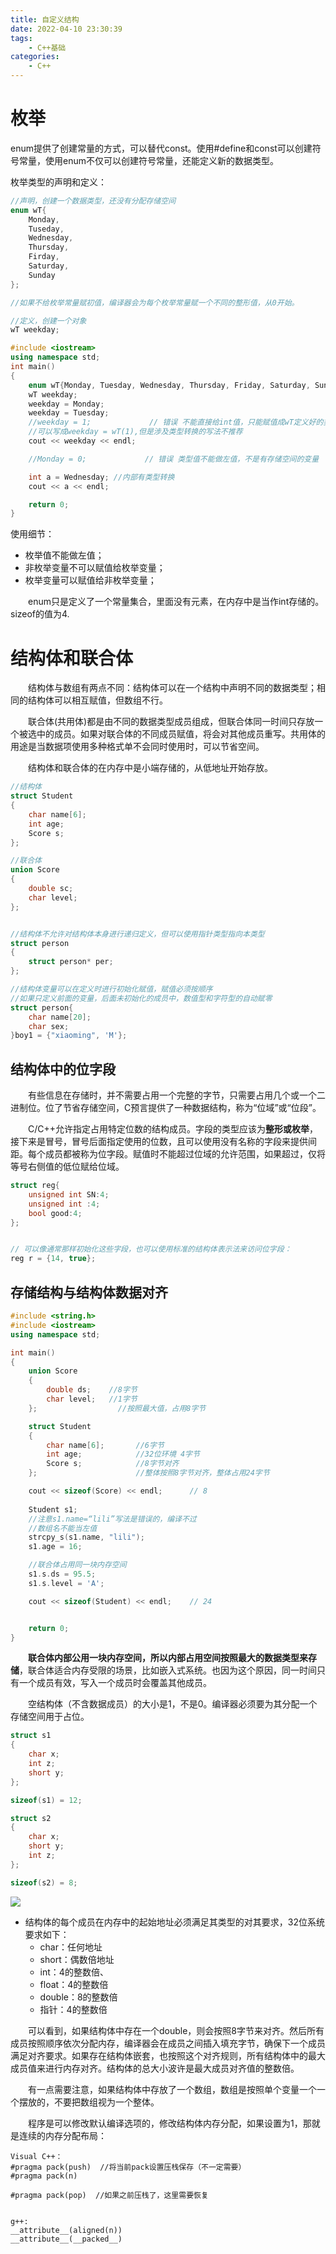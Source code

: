 ```yaml
---
title: 自定义结构
date: 2022-04-10 23:30:39
tags:
    - C++基础
categories:
    - C++
---
```


# 枚举

enum提供了创建常量的方式，可以替代const。使用#define和const可以创建符号常量，使用enum不仅可以创建符号常量，还能定义新的数据类型。

枚举类型的声明和定义：

```cpp
//声明，创建一个数据类型，还没有分配存储空间
enum wT{
    Monday,
    Tuseday,
    Wednesday,
    Thursday,
    Firday,
    Saturday,
    Sunday
};

//如果不给枚举常量赋初值，编译器会为每个枚举常量赋一个不同的整形值，从0开始。

//定义，创建一个对象
wT weekday;
```

```cpp
#include <iostream>
using namespace std;
int main()
{
	enum wT{Monday, Tuesday, Wednesday, Thursday, Friday, Saturday, Sunday}; // 声明wT类型
	wT weekday;
	weekday = Monday;
	weekday = Tuesday;
	//weekday = 1;             // 错误 不能直接给int值，只能赋值成wT定义好的类型值
    //可以写成weekday = wT(1),但是涉及类型转换的写法不推荐
	cout << weekday << endl;

	//Monday = 0;             // 错误 类型值不能做左值，不是有存储空间的变量

	int a = Wednesday; //内部有类型转换
	cout << a << endl;

    return 0;
}
```

使用细节：

+ 枚举值不能做左值；
+ 非枚举变量不可以赋值给枚举变量；
+ 枚举变量可以赋值给非枚举变量；

&emsp;&emsp;enum只是定义了一个常量集合，里面没有元素，在内存中是当作int存储的。sizeof的值为4.

# 结构体和联合体

&emsp;&emsp;结构体与数组有两点不同：结构体可以在一个结构中声明不同的数据类型；相同的结构体可以相互赋值，但数组不行。

&emsp;&emsp;联合体(共用体)都是由不同的数据类型成员组成，但联合体同一时间只存放一个被选中的成员。如果对联合体的不同成员赋值，将会对其他成员重写。共用体的用途是当数据项使用多种格式单不会同时使用时，可以节省空间。

&emsp;&emsp;结构体和联合体的在内存中是小端存储的，从低地址开始存放。

```cpp
//结构体
struct Student
{
    char name[6];
    int age;
    Score s;
};

//联合体
union Score
{
    double sc;
    char level;
};


//结构体不允许对结构体本身进行递归定义，但可以使用指针类型指向本类型
struct person
{
    struct person* per;
};

//结构体变量可以在定义时进行初始化赋值，赋值必须按顺序
//如果只定义前面的变量，后面未初始化的成员中，数值型和字符型的自动赋零
struct person{
    char name[20];
    char sex;
}boy1 = {"xiaoming", 'M'};
```

## 结构体中的位字段

&emsp;&emsp;有些信息在存储时，并不需要占用一个完整的字节，只需要占用几个或一个二进制位。位了节省存储空间，C预言提供了一种数据结构，称为“位域”或“位段”。

&emsp;&emsp;C/C++允许指定占用特定位数的结构成员。字段的类型应该为**整形或枚举**，接下来是冒号，冒号后面指定使用的位数，且可以使用没有名称的字段来提供间距。每个成员都被称为位字段。赋值时不能超过位域的允许范围，如果超过，仅将等号右侧值的低位赋给位域。

```cpp
struct reg{
    unsigned int SN:4;
    unsigned int :4;
    bool good:4;
};


// 可以像通常那样初始化这些字段，也可以使用标准的结构体表示法来访问位字段：
reg r = {14, true};
```

## 存储结构与结构体数据对齐

```cpp
#include <string.h>
#include <iostream>
using namespace std;

int main()
{
	union Score 
	{
		double ds;    //8字节
		char level;   //1字节
	};                  //按照最大值，占用8字节

	struct Student
	{
		char name[6];       //6字节                           
		int age;            //32位环境 4字节
		Score s;            //8字节对齐
	};                      //整体按照8字节对齐，整体占用24字节

	cout << sizeof(Score) << endl;      // 8
	
	Student s1;
    //注意s1.name=“lili”写法是错误的，编译不过
    //数组名不能当左值
	strcpy_s(s1.name, "lili");
	s1.age = 16;

    //联合体占用同一块内存空间
	s1.s.ds = 95.5;
	s1.s.level = 'A';

	cout << sizeof(Student) << endl;    // 24     


    return 0;
}

```

&emsp;&emsp;**联合体内部公用一块内存空间，所以内部占用空间按照最大的数据类型来存储**，联合体适合内存受限的场景，比如嵌入式系统。也因为这个原因，同一时间只有一个成员有效，写入一个成员时会覆盖其他成员。

&emsp;&emsp;空结构体（不含数据成员）的大小是1，不是0。编译器必须要为其分配一个存储空间用于占位。

```cpp
struct s1
{
    char x;
    int z;
    short y;
};

sizeof(s1) = 12;

struct s2
{
    char x;
    short y;
    int z;
};

sizeof(s2) = 8;
```

![](https://my-hexo-blog-1308129409.cos.ap-beijing.myqcloud.com/C%2B%2B/%E7%BB%93%E6%9E%84%E4%BD%93%E5%86%85%E5%AD%98%E5%B8%83%E5%B1%80.png)


+ 结构体的每个成员在内存中的起始地址必须满足其类型的对其要求，32位系统要求如下：
  + char：任何地址
  + short：偶数倍地址
  + int：4的整数倍、
  + float：4的整数倍
  + double：8的整数倍
  + 指针：4的整数倍

&emsp;&emsp;可以看到，如果结构体中存在一个double，则会按照8字节来对齐。然后所有成员按照顺序依次分配内存，编译器会在成员之间插入填充字节，确保下一个成员满足对齐要求。如果存在结构体嵌套，也按照这个对齐规则，所有结构体中的最大成员值来进行内存对齐。结构体的总大小波许是最大成员对齐值的整数倍。

&emsp;&emsp;有一点需要注意，如果结构体中存放了一个数组，数组是按照单个变量一个一个摆放的，不要把数组视为一个整体。


&emsp;&emsp;程序是可以修改默认编译选项的，修改结构体内存分配，如果设置为1，那就是连续的内存分配布局：

```
Visual C++：
#pragma pack(push)  //将当前pack设置压栈保存（不一定需要）
#pragma pack(n)

#pragma pack(pop)  //如果之前压栈了，这里需要恢复


g++:
__attribute__(aligned(n))
__attribute__(__packed__)
```

